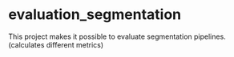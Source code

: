 # evaluation_segmentation
This project makes it possible to evaluate segmentation pipelines. (calculates different metrics)
